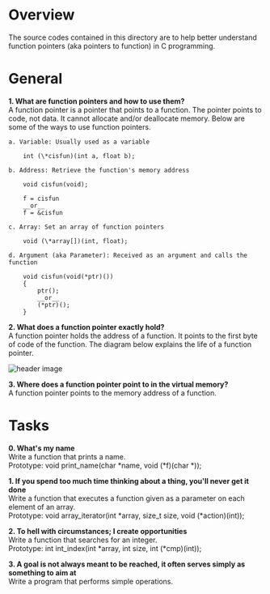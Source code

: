 **Overview**
============
The source codes contained in this directory are to help better understand function pointers (aka pointers to function) in C programming.  


**General**
===========
**1. What are function pointers and how to use them?**  
A function pointer is a pointer that points to a function.  The pointer points to code, not data.  It cannot allocate and/or deallocate memory.  Below are some of the ways to use function pointers.  

	a. Variable: Usually used as a variable

		int (\*cisfun)(int a, float b);

	b. Address: Retrieve the function's memory address

		void cisfun(void);

		f = cisfun 
		__or__
		f = &cisfun

	c. Array: Set an array of function pointers

		void (\*array[])(int, float);

	d. Argument (aka Parameter): Received as an argument and calls the function

		void cisfun(void(*ptr)())
		{
			ptr();
			__or__
			(*ptr)();
		}

**2. What does a function pointer exactly hold?**  
A function pointer holds the address of a function.  It points to the first byte of code of the function.  The diagram below explains the life of a function pointer.

![header image](https://raw.githubusercontent.com/jenntang1/Images/master/0x0F.%20C%20-%20Function%20pointers_1.jpg?token=AK5VX6VQ6L6TSEYHXM6QLAK5WBYBU)

**3. Where does a function pointer point to in the virtual memory?**  
A function pointer points to the memory address of a function.


**Tasks**
=========
**0. What's my name**  
Write a function that prints a name.  
Prototype: void print\_name(char \*name, void (\*f)(char \*));

**1. If you spend too much time thinking about a thing, you'll never get it done**  
Write a function that executes a function given as a parameter on each element of an array.  
Prototype: void array\_iterator(int \*array, size\_t size, void (\*action)(int));  

**2. To hell with circumstances; I create opportunities**  
Write a function that searches for an integer.  
Prototype: int int\_index(int \*array, int size, int (\*cmp)(int));

**3. A goal is not always meant to be reached, it often serves simply as something to aim at**  
Write a program that performs simple operations.  

